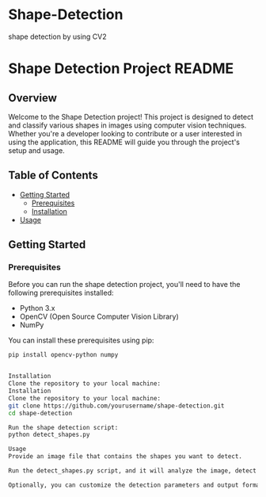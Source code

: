 # Shape-Detection
shape detection by using CV2
# Shape Detection Project README

## Overview

Welcome to the Shape Detection project! This project is designed to detect and classify various shapes in images using computer vision techniques. Whether you're a developer looking to contribute or a user interested in using the application, this README will guide you through the project's setup and usage.

## Table of Contents

- [Getting Started](#getting-started)
  - [Prerequisites](#prerequisites)
  - [Installation](#installation)
- [Usage](#usage)

## Getting Started

### Prerequisites

Before you can run the shape detection project, you'll need to have the following prerequisites installed:

- Python 3.x
- OpenCV (Open Source Computer Vision Library)
- NumPy

You can install these prerequisites using pip:

```bash
pip install opencv-python numpy


Installation
Clone the repository to your local machine:
Installation
Clone the repository to your local machine:
git clone https://github.com/yourusername/shape-detection.git
cd shape-detection

Run the shape detection script:
python detect_shapes.py

Usage
Provide an image file that contains the shapes you want to detect.

Run the detect_shapes.py script, and it will analyze the image, detect shapes, and display the results.

Optionally, you can customize the detection parameters and output format by modifying the script's code.

